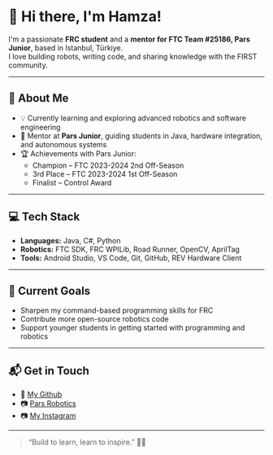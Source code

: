 # 👋 Hi there, I'm Hamza!

I'm a passionate **FRC student** and a **mentor for FTC Team #25186, Pars Junior**, based in Istanbul, Türkiye.  
I love building robots, writing code, and sharing knowledge with the FIRST community.

---

## 🤖 About Me

- 💡 Currently learning and exploring advanced robotics and software engineering
- 🧠 Mentor at **Pars Junior**, guiding students in Java, hardware integration, and autonomous systems
- 🏆 Achievements with Pars Junior:
  - Champion – FTC 2023-2024 2nd Off-Season  
  - 3rd Place – FTC 2023-2024 1st Off-Season  
  - Finalist – Control Award

---

## 💻 Tech Stack

- **Languages:** Java, C#, Python
- **Robotics:** FTC SDK, FRC WPILib, Road Runner, OpenCV, AprilTag
- **Tools:** Android Studio, VS Code, Git, GitHub, REV Hardware Client

---

## 📌 Current Goals

- Sharpen my command-based programming skills for FRC  
- Contribute more open-source robotics code  
- Support younger students in getting started with programming and robotics

---

## 📬 Get in Touch

- 💬 [My Github](https://github.com/HamzaGurbuz)
- 📷 [Pars Robotics](https://instagram.com/parsrobotics6436)
- 📷 [My Instagram](https://instagram.com/hamza_grbz36) 

---

> “Build to learn, learn to inspire.” 🔧💡

